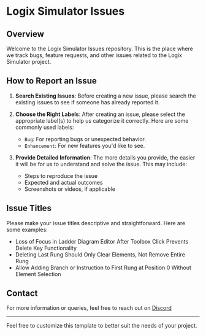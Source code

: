 # Logix Simulator Issues

## Overview

Welcome to the Logix Simulator Issues repository. This is the place where we track bugs, feature requests, and other issues related to the Logix Simulator project.

## How to Report an Issue

1. **Search Existing Issues**: Before creating a new issue, please search the existing issues to see if someone has already reported it.
  
2. **Choose the Right Labels**: After creating an issue, please select the appropriate label(s) to help us categorize it correctly. Here are some commonly used labels:
    - `Bug`: For reporting bugs or unexpected behavior.
    - `Enhancement`: For new features you'd like to see.

3. **Provide Detailed Information**: The more details you provide, the easier it will be for us to understand and solve the issue. This may include:
    - Steps to reproduce the issue
    - Expected and actual outcomes
    - Screenshots or videos, if applicable

## Issue Titles

Please make your issue titles descriptive and straightforward. Here are some examples:
- Loss of Focus in Ladder Diagram Editor After Toolbox Click Prevents Delete Key Functionality
- Deleting Last Rung Should Only Clear Elements, Not Remove Entire Rung
- Allow Adding Branch or Instruction to First Rung at Position 0 Without Element Selection

## Contact

For more information or queries, feel free to reach out on [Discord](https://discord.gg/puVcdjEp4G)

---

Feel free to customize this template to better suit the needs of your project.
